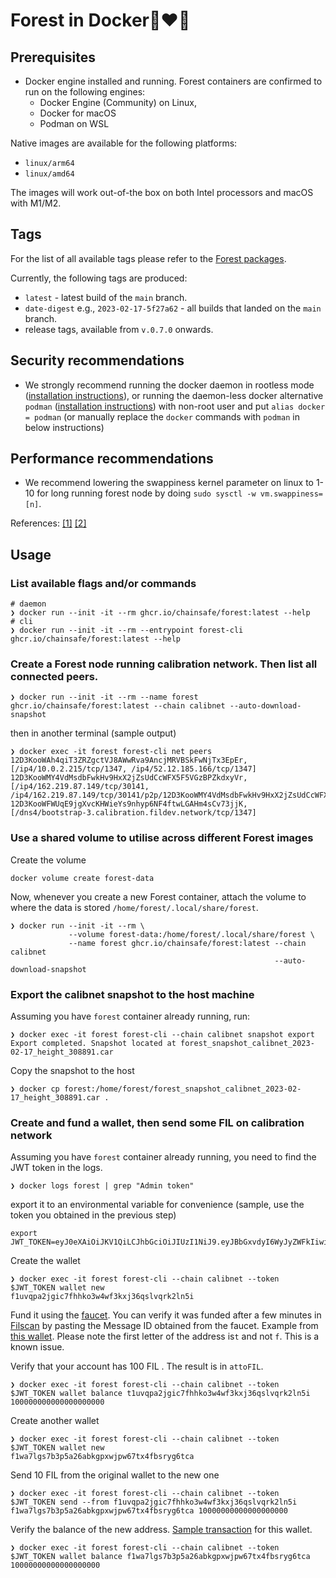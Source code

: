 # Forest in Docker🌲❤️🐋

## Prerequisites
- Docker engine installed and running. Forest containers are confirmed to run on the following engines:
  - Docker Engine (Community) on Linux,
  - Docker for macOS
  - Podman on WSL

Native images are available for the following platforms:
- `linux/arm64`
- `linux/amd64`

The images will work out-of-the box on both Intel processors and macOS with M1/M2.

## Tags
For the list of all available tags please refer to the [Forest packages](https://github.com/ChainSafe/forest/pkgs/container/forest).

Currently, the following tags are produced:
- `latest` - latest build of the `main` branch.
- `date-digest` e.g., `2023-02-17-5f27a62` - all builds that landed on the `main` branch.
- release tags, available from `v.0.7.0` onwards.

## Security recommendations
- We strongly recommend running the docker daemon in rootless mode ([installation instructions](https://docs.docker.com/engine/security/rootless/)), or running the daemon-less docker alternative `podman` ([installation instructions](https://podman.io/getting-started/installation)) with non-root user and put `alias docker = podman` (or manually replace the `docker` commands with `podman` in below instructions)

## Performance recommendations
- We recommend lowering the swappiness kernel parameter on linux to 1-10 for long running forest node by doing `sudo sysctl -w vm.swappiness=[n]`. 

References: [[1]](https://en.wikipedia.org/wiki/Memory_paging#Swappiness)  [[2]](https://linuxhint.com/understanding_vm_swappiness/)

## Usage

### List available flags and/or commands
```shell
# daemon
❯ docker run --init -it --rm ghcr.io/chainsafe/forest:latest --help
# cli
❯ docker run --init -it --rm --entrypoint forest-cli ghcr.io/chainsafe/forest:latest --help
```

### Create a Forest node running calibration network. Then list all connected peers.

```shell
❯ docker run --init -it --rm --name forest ghcr.io/chainsafe/forest:latest --chain calibnet --auto-download-snapshot
```
then in another terminal (sample output)
```shell
❯ docker exec -it forest forest-cli net peers
12D3KooWAh4qiT3ZRZgctVJ8AWwRva9AncjMRVBSkFwNjTx3EpEr, [/ip4/10.0.2.215/tcp/1347, /ip4/52.12.185.166/tcp/1347]
12D3KooWMY4VdMsdbFwkHv9HxX2jZsUdCcWFX5F5VGzBPZkdxyVr, [/ip4/162.219.87.149/tcp/30141, /ip4/162.219.87.149/tcp/30141/p2p/12D3KooWMY4VdMsdbFwkHv9HxX2jZsUdCcWFX5F5VGzBPZkdxyVr]
12D3KooWFWUqE9jgXvcKHWieYs9nhyp6NF4ftwLGAHm4sCv73jjK, [/dns4/bootstrap-3.calibration.fildev.network/tcp/1347]
```

### Use a shared volume to utilise across different Forest images
Create the volume
```shell
docker volume create forest-data
```
Now, whenever you create a new Forest container, attach the volume to where the data is stored `/home/forest/.local/share/forest`.
```shell
❯ docker run --init -it --rm \
             --volume forest-data:/home/forest/.local/share/forest \
             --name forest ghcr.io/chainsafe/forest:latest --chain calibnet 
                                                           --auto-download-snapshot
```

### Export the calibnet snapshot to the host machine
Assuming you have `forest` container already running, run:
```shell
❯ docker exec -it forest forest-cli --chain calibnet snapshot export
Export completed. Snapshot located at forest_snapshot_calibnet_2023-02-17_height_308891.car
```
Copy the snapshot to the host
```shell
❯ docker cp forest:/home/forest/forest_snapshot_calibnet_2023-02-17_height_308891.car .
```

### Create and fund a wallet, then send some FIL on calibration network
Assuming you have `forest` container already running, you need to find the JWT token in the logs. 
```shell
❯ docker logs forest | grep "Admin token"
```
export it to an environmental variable for convenience (sample, use the token you obtained in the previous step)
```shell
export JWT_TOKEN=eyJ0eXAiOiJKV1QiLCJhbGciOiJIUzI1NiJ9.eyJBbGxvdyI6WyJyZWFkIiwid3JpdGUiLCJzaWduIiwiYWRtaW4iXSwiZXhwIjoxNjgxODIxMTc4fQ.3toXEeiGcHT01pUjQeqMyW2kZmQpqpE4Gi4vOHjX4rE
```
Create the wallet
```shell
❯ docker exec -it forest forest-cli --chain calibnet --token $JWT_TOKEN wallet new
f1uvqpa2jgic7fhhko3w4wf3kxj36qslvqrk2ln5i
```
Fund it using the [faucet](https://faucet.calibration.fildev.network/funds.html). You can verify it was funded after a few minutes in [Filscan](https://calibration.filscan.io/) by pasting the Message ID obtained from the faucet. Example from [this wallet](https://calibration.filscan.io/tipset/message-detail?cid=bafy2bzacebdverplts5qs3lwzsenzlh4rdsmvc42r6yg6suu4comr7gkbe76a). Please note the first letter of the address is`t` and not `f`. This is a known issue.

Verify that your account has 100 FIL . The result is in `attoFIL`.
```shell
❯ docker exec -it forest forest-cli --chain calibnet --token $JWT_TOKEN wallet balance t1uvqpa2jgic7fhhko3w4wf3kxj36qslvqrk2ln5i
100000000000000000000
```

Create another wallet
```shell
❯ docker exec -it forest forest-cli --chain calibnet --token $JWT_TOKEN wallet new
f1wa7lgs7b3p5a26abkgpxwjpw67tx4fbsryg6tca
```

Send 10 FIL from the original wallet to the new one
```shell
❯ docker exec -it forest forest-cli --chain calibnet --token $JWT_TOKEN send --from f1uvqpa2jgic7fhhko3w4wf3kxj36qslvqrk2ln5i f1wa7lgs7b3p5a26abkgpxwjpw67tx4fbsryg6tca 10000000000000000000
```

Verify the balance of the new address. [Sample transaction](https://calibration.filscan.io/tipset/message-detail?cid=bafy2bzacebymw25tedmec4xnwmf7fcrt64qvfbbuacbx6lnhyrcbfv3rgkn2a) for this wallet.
```shell
❯ docker exec -it forest forest-cli --chain calibnet --token $JWT_TOKEN wallet balance f1wa7lgs7b3p5a26abkgpxwjpw67tx4fbsryg6tca
10000000000000000000
```

